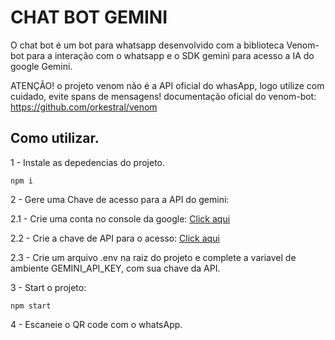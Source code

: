 # CHAT BOT GEMINI
O chat bot é um bot para whatsapp desenvolvido com a biblioteca Venom-bot para a interação com o whatsapp e o SDK gemini para acesso a IA do google Gemini.

ATENÇÃO! o projeto venom não é a API oficial do whasApp, logo utilize com cuidado, evite spans de mensagens!
documentação oficial do venom-bot: https://github.com/orkestral/venom

## Como utilizar.

1 - Instale as depedencias do projeto.
```
npm i
```

2 - Gere uma Chave de acesso para a API do gemini:<br/>

2.1 - Crie uma conta no console da google: [Click aqui](https://ai.google.dev/)<br/>

2.2 - Crie a chave de API para o acesso: [Click aqui](https://aistudio.google.com/app/apikey?_gl=1*185f8bu*_ga*MzcwMTA1NDE0LjE3MjczNzkzMTE.*_ga_P1DBVKWT6V*MTcyNzM3OTMxMS4xLjEuMTcyNzM4MjE1Mi4yMS4wLjE2MzEyNjM0MTg.)

2.3 - Crie um arquivo .env na raiz do projeto e complete a variavel de ambiente GEMINI_API_KEY, com sua chave da API.

3 - Start o projeto:
```
npm start
```

4 - Escaneie o QR code com o whatsApp.
